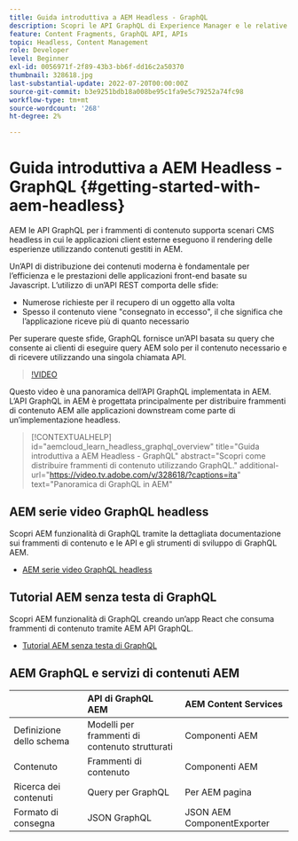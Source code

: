 ```yaml
---
title: Guida introduttiva a AEM Headless - GraphQL
description: Scopri le API GraphQL di Experience Manager e le relative funzionalità.
feature: Content Fragments, GraphQL API, APIs
topic: Headless, Content Management
role: Developer
level: Beginner
exl-id: 0056971f-2f89-43b3-bb6f-dd16c2a50370
thumbnail: 328618.jpg
last-substantial-update: 2022-07-20T00:00:00Z
source-git-commit: b3e9251bdb18a008be95c1fa9e5c79252a74fc98
workflow-type: tm+mt
source-wordcount: '268'
ht-degree: 2%

---
```


# Guida introduttiva a AEM Headless - GraphQL {#getting-started-with-aem-headless}

AEM le API GraphQL per i frammenti di contenuto supporta scenari CMS headless in cui le applicazioni client esterne eseguono il rendering delle esperienze utilizzando contenuti gestiti in AEM.

Un’API di distribuzione dei contenuti moderna è fondamentale per l’efficienza e le prestazioni delle applicazioni front-end basate su Javascript. L’utilizzo di un’API REST comporta delle sfide:

* Numerose richieste per il recupero di un oggetto alla volta
* Spesso il contenuto viene &quot;consegnato in eccesso&quot;, il che significa che l’applicazione riceve più di quanto necessario

Per superare queste sfide, GraphQL fornisce un’API basata su query che consente ai clienti di eseguire query AEM solo per il contenuto necessario e di ricevere utilizzando una singola chiamata API.

>[!VIDEO](https://video.tv.adobe.com/v/328618?quality=12&learn=on)

Questo video è una panoramica dell’API GraphQL implementata in AEM. L’API GraphQL in AEM è progettata principalmente per distribuire frammenti di contenuto AEM alle applicazioni downstream come parte di un’implementazione headless.

>[!CONTEXTUALHELP]
>id="aemcloud_learn_headless_graphql_overview"
>title="Guida introduttiva a AEM Headless - GraphQL"
>abstract="Scopri come distribuire frammenti di contenuto utilizzando GraphQL."
>additional-url="https://video.tv.adobe.com/v/328618/?captions=ita" text="Panoramica di GraphQL in AEM"

## AEM serie video GraphQL headless

Scopri AEM funzionalità di GraphQL tramite la dettagliata documentazione sui frammenti di contenuto e le API e gli strumenti di sviluppo di GraphQL AEM.

* [AEM serie video GraphQL headless](./video-series/modeling-basics.md)

## Tutorial AEM senza testa di GraphQL

Scopri AEM funzionalità di GraphQL creando un’app React che consuma frammenti di contenuto tramite AEM API GraphQL.

* [Tutorial AEM senza testa di GraphQL](./multi-step/overview.md)

## AEM GraphQL e servizi di contenuti AEM

|  | API di GraphQL AEM | AEM Content Services |
|--------------------------------|:-----------------|:---------------------|
| Definizione dello schema | Modelli per frammenti di contenuto strutturati | Componenti AEM |
| Contenuto | Frammenti di contenuto | Componenti AEM |
| Ricerca dei contenuti | Query per GraphQL | Per AEM pagina |
| Formato di consegna | JSON GraphQL | JSON AEM ComponentExporter |
